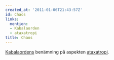 ```yaml
---
created_at: '2011-01-06T21:43:57Z'
id: Chaos
links:
  mention:
  - Kabalaorden
  - ataxatropi
title: Chaos
---
```


[Kabalaordens] benämning på aspekten [ataxatropi].

  [Kabalaordens]: Kabalaorden
  [ataxatropi]: ataxatropi
